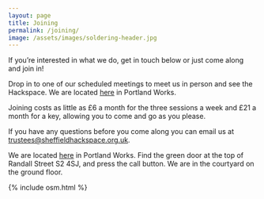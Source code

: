 ```yaml
---
layout: page
title: Joining
permalink: /joining/
image: /assets/images/soldering-header.jpg
---
```


If you’re interested in what we do, get in touch below or just come along and join in!

Drop in to one of our scheduled meetings to meet us in person and see the Hackspace. We are located [here](https://goo.gl/maps/aZR2bM7N73FBo6pf9) in Portland Works.

Joining costs as little as £6 a month for the three sessions a week and £21 a month for a key, allowing you to come and go as you please.

If you have any questions before you come along you can email us at [trustees@sheffieldhackspace.org.uk](mailto:trustees@sheffieldhackspace.org.uk).

We are located [here](https://goo.gl/maps/EcVTWfknJ8XSRYax9) in Portland Works. Find the green door at the top of Randall Street S2 4SJ, and press the call button. We are in the courtyard on the ground floor.

{% include osm.html %}

